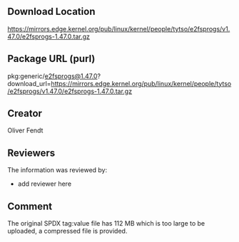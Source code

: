 ## Download Location

https://mirrors.edge.kernel.org/pub/linux/kernel/people/tytso/e2fsprogs/v1.47.0/e2fsprogs-1.47.0.tar.gz

## Package URL (purl)

pkg:generic/e2fsprogs@1.47.0?download_url=https://mirrors.edge.kernel.org/pub/linux/kernel/people/tytso/e2fsprogs/v1.47.0/e2fsprogs-1.47.0.tar.gz

## Creator

Oliver Fendt

## Reviewers

The information was reviewed by:

* add reviewer here

## Comment

The original SPDX tag:value file has 112 MB which is too large to be uploaded, a compressed file is provided.
